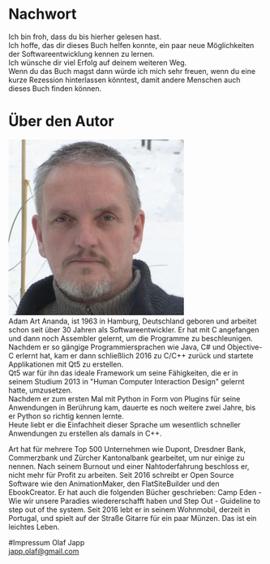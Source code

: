 # Nachwort
Ich bin froh, dass du bis hierher gelesen hast.  
Ich hoffe, das dir dieses Buch helfen konnte, ein paar neue Möglichkeiten der Softwareentwicklung kennen zu lernen.  
Ich wünsche dir viel Erfolg auf deinem weiteren Weg.   
Wenn du das Buch magst dann würde ich mich sehr freuen, wenn du eine kurze Rezession hinterlassen könntest, damit andere Menschen auch dieses Buch finden können.    

# Über den Autor
![art](../images/art.png "art")  
Adam Art Ananda, ist 1963 in Hamburg, Deutschland geboren und arbeitet schon seit über 30 Jahren als Softwareentwickler. Er hat mit C angefangen und dann noch Assembler gelernt, um die Programme zu beschleunigen. Nachdem er so gängige Programmiersprachen wie Java, C# und Objective-C erlernt hat, kam er dann schließlich 2016 zu C/C++ zurück und startete Applikationen mit Qt5 zu erstellen.  
Qt5 war für ihn das ideale Framework um seine Fähigkeiten, die er in seinem Studium 2013 in "Human Computer Interaction Design" gelernt hatte, umzusetzen.  
Nachdem er zum ersten Mal mit Python in Form von Plugins für seine Anwendungen in Berührung kam, dauerte es noch weitere zwei Jahre, bis er Python so richtig kennen lernte.  
Heute liebt er die Einfachheit dieser Sprache um wesentlich schneller Anwendungen zu erstellen als damals in C++.  

Art hat für mehrere Top 500 Unternehmen wie Dupont, Dresdner Bank, Commerzbank und Zürcher Kantonalbank gearbeitet, um nur einige zu nennen. Nach seinem Burnout und einer Nahtoderfahrung beschloss er, nicht mehr für Profit zu arbeiten. Seit 2016 schreibt er Open Source Software wie den AnimationMaker, den FlatSiteBuilder und den EbookCreator. Er hat auch die folgenden Bücher geschrieben: Camp Eden - Wie wir unsere Paradies wiedererschafft haben und Step Out - Guideline to step out of the system. Seit 2016 lebt er in seinem Wohnmobil, derzeit in Portugal, und spielt auf der Straße Gitarre für ein paar Münzen. Das ist ein leichtes Leben.

#Impressum
Olaf Japp  
japp.olaf@gmail.com
